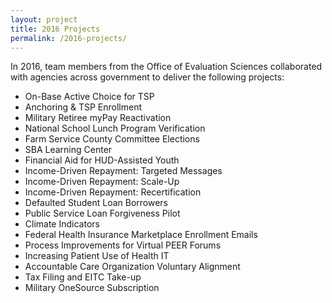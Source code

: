 ```yaml
---
layout: project
title: 2016 Projects
permalink: /2016-projects/
---
```


In 2016, team members from the Office of Evaluation Sciences collaborated with agencies across government to deliver the following projects: 

- On-Base Active Choice for TSP
- Anchoring & TSP Enrollment 
- Military Retiree myPay Reactivation 
- National School Lunch Program Verification 
- Farm Service County Committee Elections 
- SBA Learning Center 
- Financial Aid for HUD-Assisted Youth 
- Income-Driven Repayment: Targeted Messages 
- Income-Driven Repayment: Scale-Up 
- Income-Driven Repayment: Recertification 
- Defaulted Student Loan Borrowers 
- Public Service Loan Forgiveness Pilot 
- Climate Indicators 
- Federal Health Insurance Marketplace Enrollment Emails 
- Process Improvements for Virtual PEER Forums 
- Increasing Patient Use of Health IT 
- Accountable Care Organization Voluntary Alignment 
- Tax Filing and EITC Take-up 
- Military OneSource Subscription

